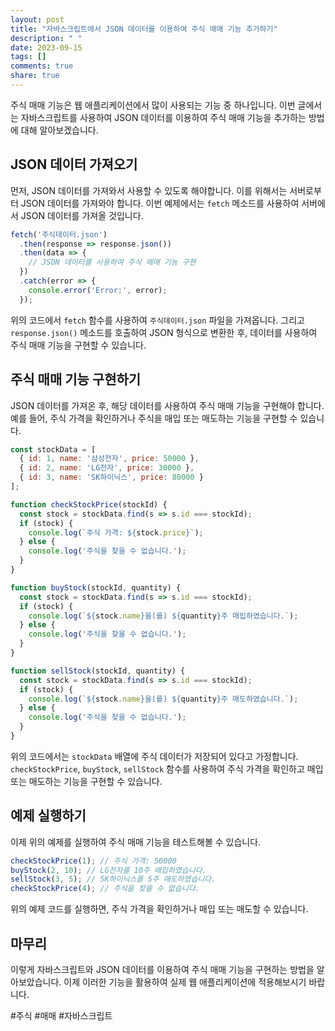 ```yaml
---
layout: post
title: "자바스크립트에서 JSON 데이터를 이용하여 주식 매매 기능 추가하기"
description: " "
date: 2023-09-15
tags: []
comments: true
share: true
---
```


주식 매매 기능은 웹 애플리케이션에서 많이 사용되는 기능 중 하나입니다. 이번 글에서는 자바스크립트를 사용하여 JSON 데이터를 이용하여 주식 매매 기능을 추가하는 방법에 대해 알아보겠습니다.

## JSON 데이터 가져오기

먼저, JSON 데이터를 가져와서 사용할 수 있도록 해야합니다. 이를 위해서는 서버로부터 JSON 데이터를 가져와야 합니다. 이번 예제에서는 `fetch` 메소드를 사용하여 서버에서 JSON 데이터를 가져올 것입니다.

```javascript
fetch('주식데이터.json')
  .then(response => response.json())
  .then(data => {
    // JSON 데이터를 사용하여 주식 매매 기능 구현
  })
  .catch(error => {
    console.error('Error:', error);
  });
```

위의 코드에서 `fetch` 함수를 사용하여 `주식데이터.json` 파일을 가져옵니다. 그리고 `response.json()` 메소드를 호출하여 JSON 형식으로 변환한 후, 데이터를 사용하여 주식 매매 기능을 구현할 수 있습니다.

## 주식 매매 기능 구현하기

JSON 데이터를 가져온 후, 해당 데이터를 사용하여 주식 매매 기능을 구현해야 합니다. 예를 들어, 주식 가격을 확인하거나 주식을 매입 또는 매도하는 기능을 구현할 수 있습니다.

```javascript
const stockData = [
  { id: 1, name: '삼성전자', price: 50000 },
  { id: 2, name: 'LG전자', price: 30000 },
  { id: 3, name: 'SK하이닉스', price: 80000 }
];

function checkStockPrice(stockId) {
  const stock = stockData.find(s => s.id === stockId);
  if (stock) {
    console.log(`주식 가격: ${stock.price}`);
  } else {
    console.log('주식을 찾을 수 없습니다.');
  }
}

function buyStock(stockId, quantity) {
  const stock = stockData.find(s => s.id === stockId);
  if (stock) {
    console.log(`${stock.name}을(를) ${quantity}주 매입하였습니다.`);
  } else {
    console.log('주식을 찾을 수 없습니다.');
  }
}

function sellStock(stockId, quantity) {
  const stock = stockData.find(s => s.id === stockId);
  if (stock) {
    console.log(`${stock.name}을(를) ${quantity}주 매도하였습니다.`);
  } else {
    console.log('주식을 찾을 수 없습니다.');
  }
}
```

위의 코드에서는 `stockData` 배열에 주식 데이터가 저장되어 있다고 가정합니다. `checkStockPrice`, `buyStock`, `sellStock` 함수를 사용하여 주식 가격을 확인하고 매입 또는 매도하는 기능을 구현할 수 있습니다.

## 예제 실행하기

이제 위의 예제를 실행하여 주식 매매 기능을 테스트해볼 수 있습니다.

```javascript
checkStockPrice(1); // 주식 가격: 50000
buyStock(2, 10); // LG전자를 10주 매입하였습니다.
sellStock(3, 5); // SK하이닉스를 5주 매도하였습니다.
checkStockPrice(4); // 주식을 찾을 수 없습니다.
```

위의 예제 코드를 실행하면, 주식 가격을 확인하거나 매입 또는 매도할 수 있습니다.

## 마무리

이렇게 자바스크립트와 JSON 데이터를 이용하여 주식 매매 기능을 구현하는 방법을 알아보았습니다. 이제 이러한 기능을 활용하여 실제 웹 애플리케이션에 적용해보시기 바랍니다.

#주식 #매매 #자바스크립트